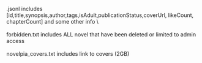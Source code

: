 \.jsonl includes [id,title,synopsis,author,tags,isAdult,publicationStatus,coverUrl, likeCount, chapterCount] and some other info \ <br><br>
forbidden.txt includes ALL novel that have been deleted or limited to admin access<br><br>
novelpia_covers.txt includes link to covers (2GB)
